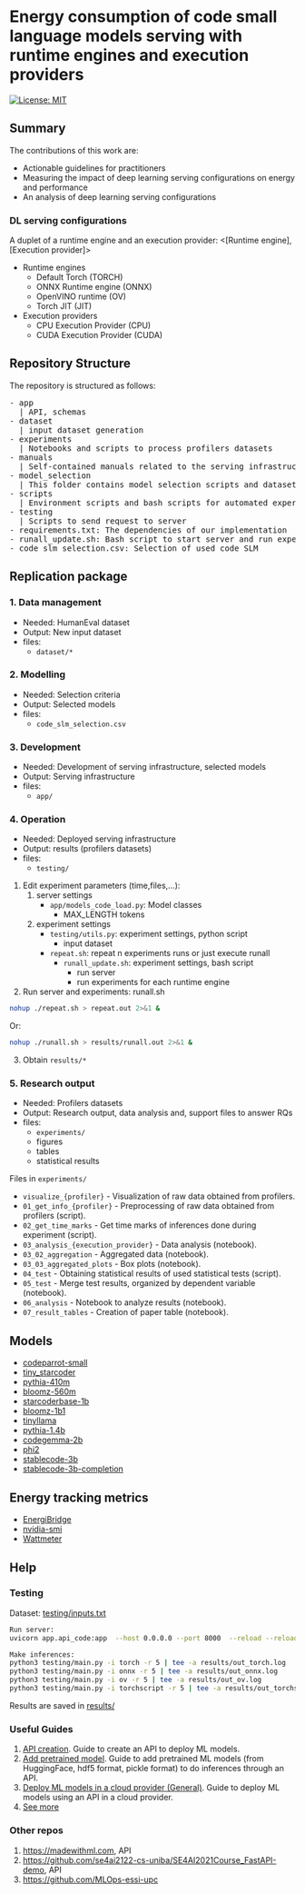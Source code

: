 # Energy consumption of code small language models serving with runtime engines and execution providers
[![License: MIT](https://img.shields.io/badge/License-MIT-yellow.svg)](https://opensource.org/licenses/MIT)

## Summary
The contributions of this work are:

- Actionable guidelines for practitioners
- Measuring the impact of deep learning serving configurations on energy and performance
- An analysis of deep learning serving configurations

### DL serving configurations

A duplet of a runtime engine and an execution provider: <[Runtime engine], [Execution provider]>
- Runtime engines
  - Default Torch (TORCH)
  - ONNX Runtime engine (ONNX)
  - OpenVINO runtime (OV)
  - Torch JIT (JIT)
- Execution providers
  - CPU Execution Provider (CPU)
  - CUDA Execution Provider (CUDA)

## Repository Structure

The repository is structured as follows:

<pre/>
- app
  | API, schemas
- dataset
  | input dataset generation
- experiments
  | Notebooks and scripts to process profilers datasets
- manuals
  | Self-contained manuals related to the serving infrastructure
- model_selection
  | This folder contains model selection scripts and dataset
- scripts
  | Environment scripts and bash scripts for automated experiments
- testing
  | Scripts to send request to server
- requirements.txt: The dependencies of our implementation
- runall_update.sh: Bash script to start server and run experiments
- code_slm_selection.csv: Selection of used code SLM
</pre>


## Replication package

### 1. Data management

- Needed: HumanEval dataset
- Output: New input dataset
- files: 
  - ```dataset/*```

### 2. Modelling

- Needed: Selection criteria
- Output: Selected models
- files:
  - ```code_slm_selection.csv```

### 3. Development

- Needed: Development of serving infrastructure, selected models
- Output: Serving infrastructure
- files:
  - ```app/```

### 4. Operation

- Needed: Deployed serving infrastructure
- Output: results (profilers datasets)
- files:
  - ```testing/```

1. Edit experiment parameters (time,files,...):
   1. server settings
      - ```app/models_code_load.py```: Model classes
        - MAX_LENGTH tokens
   2. experiment settings
      - ```testing/utils.py```: experiment settings, python script
        - input dataset
      - ```repeat.sh```: repeat n experiments runs or just execute runall
        - ```runall_update.sh```: experiment settings, bash script
          - run server
          - run experiments for each runtime engine
2. Run server and experiments: runall.sh
  ```bash
  nohup ./repeat.sh > repeat.out 2>&1 &
  ```

  Or:
  ```bash
  nohup ./runall.sh > results/runall.out 2>&1 &
  ```
3. Obtain ```results/*```

### 5. Research output

- Needed: Profilers datasets
- Output: Research output, data analysis and, support files to answer RQs
- files:
  - ```experiments/```
  - figures
  - tables
  - statistical results

Files in `experiments/`

- `visualize_{profiler}` - Visualization of raw data obtained from profilers.
- `01_get_info_{profiler}` - Preprocessing of raw data obtained from profilers (script).
- `02_get_time_marks` - Get time marks of inferences done during experiment (script).
- `03_analysis_{execution_provider}` - Data analysis (notebook).
- `03_02_aggregation` - Aggregated data (notebook).
- `03_03_aggregated_plots` - Box plots (notebook).
- `04_test` - Obtaining statistical results of used statistical tests (script).
- `05_test` - Merge test results, organized by dependent variable (notebook).
- `06_analysis` - Notebook to analyze results (notebook).
- `07_result_tables` - Creation of paper table (notebook).


## Models

- [codeparrot-small](https://huggingface.co/codeparrot/codeparrot-small)
- [tiny_starcoder](https://huggingface.co/bigcode/tiny_starcoder_py)
- [pythia-410m](https://huggingface.co/EleutherAI/pythia-410m)
- [bloomz-560m](https://huggingface.co/bigscience/bloom-560m)
- [starcoderbase-1b](https://huggingface.co/bigcode/starcoderbase-1b)
- [bloomz-1b1](https://huggingface.co/bigscience/bloomz-1b1)
- [tinyllama](https://huggingface.co/TinyLlama/TinyLlama-1.1B-Chat-v1.0)
- [pythia-1.4b](https://huggingface.co/EleutherAI/pythia-1.4b)
- [codegemma-2b](https://huggingface.co/google/codegemma-2b)
- [phi2](https://huggingface.co/microsoft/phi-2)
- [stablecode-3b](https://huggingface.co/stabilityai/stablecode-instruct-alpha-3b)
- [stablecode-3b-completion](https://huggingface.co/stabilityai/stablecode-completion-alpha-3b-4k)

## Energy tracking metrics
- [EnergiBridge](https://github.com/tdurieux/EnergiBridge)
- [nvidia-smi](https://developer.nvidia.com/nvidia-system-management-interface)
- [Wattmeter](https://vitriko.eu/regleta-inteligente-netio-powerbox-4kf)


## Help

### Testing
Dataset:
[testing/inputs.txt](testing/inputs.txt)

```bash
Run server:
uvicorn app.api_code:app  --host 0.0.0.0 --port 8000  --reload --reload-dir app

Make inferences:
python3 testing/main.py -i torch -r 5 | tee -a results/out_torch.log
python3 testing/main.py -i onnx -r 5 | tee -a results/out_onnx.log
python3 testing/main.py -i ov -r 5 | tee -a results/out_ov.log
python3 testing/main.py -i torchscript -r 5 | tee -a results/out_torchscript.log

```
Results are saved in [results/](results/)

### Useful Guides
1. [API creation](manuals/01_create_api.md). Guide to create an API to deploy ML models.
2. [Add pretrained model](manuals/02_add_models.md). Guide to add pretrained ML models (from HuggingFace, hdf5 format, pickle format) to do inferences through an API.
3. [Deploy ML models in a cloud provider (General)](manuals/03_deploy_general.md). Guide to deploy ML models using an API in a cloud provider.
4. [See more](manuals/)

### Other repos
1. https://madewithml.com, API
2. https://github.com/se4ai2122-cs-uniba/SE4AI2021Course_FastAPI-demo, API
3. https://github.com/MLOps-essi-upc
